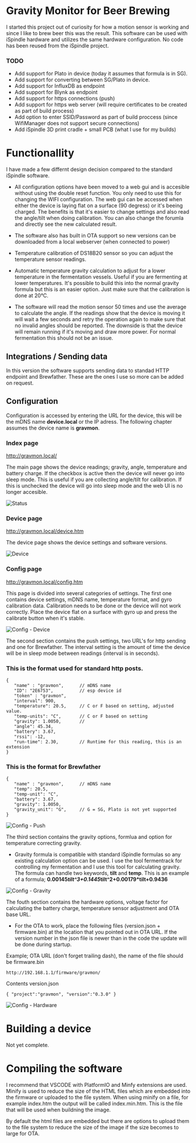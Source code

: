 # Gravity Monitor for Beer Brewing

I started this project out of curiosity for how a motion sensor is working and since I like to brew beer this was the result. This software can be used with iSpindle hardware and utilizes the same hardware configuration. No code has been reused from the iSpindle project. 

### TODO

* Add support for Plato in device (today it assumes that formula is in SG). 
* Add support for converting between SG/Plato in device.
* Add support for InfluxDB as endpoint
* Add support for Blynk as endpoint
* Add support for https connections (push)
* Add support for https web server (will require certificates to be created as part of build process)
* Add option to enter SSID/Password as part of build proccess (since WifiManager does not support secure connections)
* Add iSpindle 3D print cradle + small PCB (what I use for my builds)

# Functionallity

I have made a few differnt design decision compared to the standard iSpindle software. 

* All configuration options have been moved to a web gui and is accesible without using the double reset function. You only need to use this for changing the WIFI configuration. The web gui can be accessed when either the device is laying flat on a surface (90 degress) or it's beeing charged. The benefits is that it's easier to change settings and also read the angle/tilt when doing calibration. You can also change the forumla and directly see the new calculated result. 

* The software also has built in OTA support so new versions can be downloaded from a local webserver (when connected to power)

* Temperature calibration of DS18B20 sensor so you can adjust the temperature sensor readings.

* Automatic temperature gravity calculation to adjust for a lower temperature in the fermentation vessels. Useful if you are fermenting at lower temperatures. It's possible to build this into the normal gravity formula but this is an easier option. Just make sure that the calibration is done at 20°C.

* The software will read the motion sensor 50 times and use the average to calculate the angle. If the readings show that the device is moving it will wait a few seconds and retry the operation again to make sure that no invalid angles should be reported. The downside is that the device will remain running if it's moving and draw more power. For normal fermentation this should not be an issue.

## Integrations / Sending data 

In this version the software supports sending data to standad HTTP endpoint and Brewfather. These are the ones I use so more can be added on request. 

## Configuration 

Configuration is accessed by entering the URL for the device, this will be the mDNS name __device.local__ or the IP adress. The following chapter assumes the device name is __gravmon__.

### Index page

http://gravmon.local/

The main page shows the device readings; gravity, angle, temperature and battery charge. If the checkbox is active then the device will never go into sleep mode. This is useful if you are collecting angle/tilt for calibration. If this is unchecked the device will go into sleep mode and the web UI is no longer accesible. 

![Status](img/index.png)

### Device page

http://gravmon.local/device.htm

The device page shows the device settings and software versions. 

![Device](img/device.png)

### Config page

http://gravmon.local/config.htm

This page is divided into several categories of settings. The first one contains device settings, mDNS name, temperature format, and gyro calibration data. Calibration needs to be done or the device will not work correctly. Place the device flat on a surface with gyro up and press the calibrate button when it's stable. 

![Config - Device](img/config1.png)

The second section contains the push settings, two URL's for http sending and one for Brewfather. The interval setting is the amount of time the device will be in sleep mode between readings (interval is in seconds).

### This is the format used for standard http posts. 
```
{ 
   "name" : "gravmon",      // mDNS name
   "ID": "2E6753",          // esp device id
   "token" : "gravmon",
   "interval": 900,     
   "temperature": 20.5,     // C or F based on setting, adjusted value.
   "temp-units": "C",       // C or F based on setting
   "gravity": 1.0050,       // 
   "angle": 45.34,
   "battery": 3.67,
   "rssi": -12,
   "run-time": 2.30,        // Runtime for this reading, this is an extension
}
```

### This is the format for Brewfather

```
{ 
   "name" : "gravmon",      // mDNS name
   "temp": 20.5,
   "temp-unit": "C",
   "battery": 3.67,
   "gravity": 1.0050,
   "gravity_unit": "G",     // G = SG, Plato is not yet supported
}
```

![Config - Push](img/config2.png)

The third section contains the gravity options, formlua and option for temperature correcting gravity.

* Gravity formula is compatible with standard iSpindle formulas so any existing calculation option can be used. I use the tool fermentrack for controlling my fermentation and I use this tool for calculating gravity. The formula can handle two keywords, __tilt__ and __temp__. This is an example of a formula; __0.00145*tilt^3+0.1445*tilt^2+0.00179*tilt+0.9436__ 

![Config - Gravity](img/config3.png)

The fouth section contains the hardware options, voltage factor for calculating the battery charge, temperature sensor adjustment and OTA base URL.  

* For the OTA to work, place the following files (version.json + firmware.bin) at the location that you pointed out in OTA URL. If the version number in the json file is newer than in the code the update will be done during startup.

Example; OTA URL (don't forget trailing dash), the name of the file should be firmware.bin
```
http://192.168.1.1/firmware/gravmon/
```

Contents version.json
```
{ "project":"gravmon", "version":"0.3.0" }
```

![Config - Hardware](img/config4.png)

# Building a device

Not yet complete.

# Compiling the software

I recommend that VSCODE with PlatformIO and Minfy extensions are used. Minify is used to reduce the size of the HTML files which are embedded into the firmware or uploaded to the file system. When using minify on a file, for example index.htm the output will be called index.min.htm. This is the file that will be used when buildning the image. 

By default the html files are embedded but there are options to upload them to the file system to reduce the size of the image if the size becomes to large for OTA. 
